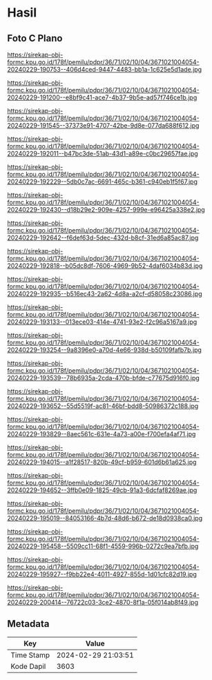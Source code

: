 # Hasil

## Foto C Plano

https://sirekap-obj-formc.kpu.go.id/178f/pemilu/pdpr/36/71/02/10/04/3671021004054-20240229-190753--406d4ced-9447-4483-bb1a-1c625e5d1ade.jpg

https://sirekap-obj-formc.kpu.go.id/178f/pemilu/pdpr/36/71/02/10/04/3671021004054-20240229-191200--e8bf9c41-ace7-4b37-9b5e-ad57f746ce1b.jpg

https://sirekap-obj-formc.kpu.go.id/178f/pemilu/pdpr/36/71/02/10/04/3671021004054-20240229-191545--37373e91-4707-42be-9d8e-077da688f612.jpg

https://sirekap-obj-formc.kpu.go.id/178f/pemilu/pdpr/36/71/02/10/04/3671021004054-20240229-192011--b47bc3de-51ab-43d1-a89e-c0bc29657fae.jpg

https://sirekap-obj-formc.kpu.go.id/178f/pemilu/pdpr/36/71/02/10/04/3671021004054-20240229-192229--5db0c7ac-6691-465c-b361-c940eb1f5f67.jpg

https://sirekap-obj-formc.kpu.go.id/178f/pemilu/pdpr/36/71/02/10/04/3671021004054-20240229-192430--d18b29e2-909e-4257-999e-e96425a338e2.jpg

https://sirekap-obj-formc.kpu.go.id/178f/pemilu/pdpr/36/71/02/10/04/3671021004054-20240229-192642--f6def63d-5dec-432d-b8cf-31ed6a85ac87.jpg

https://sirekap-obj-formc.kpu.go.id/178f/pemilu/pdpr/36/71/02/10/04/3671021004054-20240229-192818--b05dc8df-7606-4969-9b52-4daf6034b83d.jpg

https://sirekap-obj-formc.kpu.go.id/178f/pemilu/pdpr/36/71/02/10/04/3671021004054-20240229-192935--b516ec43-2a62-4d8a-a2cf-d58058c23086.jpg

https://sirekap-obj-formc.kpu.go.id/178f/pemilu/pdpr/36/71/02/10/04/3671021004054-20240229-193133--013ece03-414e-4741-93e2-f2c96a5167a9.jpg

https://sirekap-obj-formc.kpu.go.id/178f/pemilu/pdpr/36/71/02/10/04/3671021004054-20240229-193254--9a8396e0-a70d-4e66-938d-b50109fafb7b.jpg

https://sirekap-obj-formc.kpu.go.id/178f/pemilu/pdpr/36/71/02/10/04/3671021004054-20240229-193539--78b6935a-2cda-470b-bfde-c77675d916f0.jpg

https://sirekap-obj-formc.kpu.go.id/178f/pemilu/pdpr/36/71/02/10/04/3671021004054-20240229-193652--55d5519f-ac81-46bf-bdd8-50986372c188.jpg

https://sirekap-obj-formc.kpu.go.id/178f/pemilu/pdpr/36/71/02/10/04/3671021004054-20240229-193829--8aec561c-631e-4a73-a00e-f700efa4af71.jpg

https://sirekap-obj-formc.kpu.go.id/178f/pemilu/pdpr/36/71/02/10/04/3671021004054-20240229-194015--a1f28517-820b-49cf-b959-601d6b61a625.jpg

https://sirekap-obj-formc.kpu.go.id/178f/pemilu/pdpr/36/71/02/10/04/3671021004054-20240229-194652--3ffb0e09-1825-49cb-91a3-6dcfaf8269ae.jpg

https://sirekap-obj-formc.kpu.go.id/178f/pemilu/pdpr/36/71/02/10/04/3671021004054-20240229-195019--84053166-4b7d-48d6-b672-de18d0938ca0.jpg

https://sirekap-obj-formc.kpu.go.id/178f/pemilu/pdpr/36/71/02/10/04/3671021004054-20240229-195458--5509cc11-68f1-4559-996b-0272c9ea7bfb.jpg

https://sirekap-obj-formc.kpu.go.id/178f/pemilu/pdpr/36/71/02/10/04/3671021004054-20240229-195927--f9bb22e4-4011-4927-855d-1d01cfc82d19.jpg

https://sirekap-obj-formc.kpu.go.id/178f/pemilu/pdpr/36/71/02/10/04/3671021004054-20240229-200414--76722c03-3ce2-4870-8f1a-05f014ab8f49.jpg


## Metadata

| Key        | Value               |
| ---------- | ------------------- |
| Time Stamp | 2024-02-29 21:03:51 |
| Kode Dapil | 3603                |



